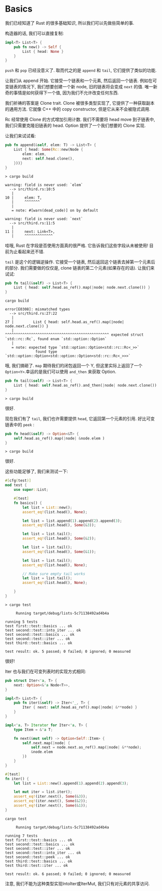 # Basics

我们已经知道了 Rust 的很多基础知识, 所以我们可以先做些简单的事.

构造器的话, 我们可以直接复制:

```rust ,ignore
impl<T> List<T> {
    pub fn new() -> Self {
        List { head: None }
    }
}
```

`push` 和 `pop` 已经没意义了. 取而代之的是 `append` 和 `tail`, 它们提供了类似的功能.

让我们从 append 开始. 它接受一个链表和一个元素, 然后返回一个链表. 例如在可变链表的情况下, 我们想要创建一个新 node, 旧的链表将会变成 `next` 的值. 唯一新奇的事情是如何获得下一个值, 因为我们不允许改变任何东西.

我们祈祷的答案是 Clone trait. Clone 被很多类型实现了, 它提供了一种获取副本的通用方法. 它就像 C++ 中的 copy constructor, 但是它从来不会被隐式调用.

Rc 经常使用 Clone 的方式增加引用计数. 我们不需要将 head move 到子链表中, 我们只需要克隆旧链表的 head. 
Option 提供了一个我们想要的 Clone 实现.

让我们来试试看:

```rust ,ignore
pub fn append(&self, elem: T) -> List<T> {
    List { head: Some(Rc::new(Node {
        elem: elem,
        next: self.head.clone(),
    }))}
}
```

```text
> cargo build

warning: field is never used: `elem`
  --> src/third.rs:10:5
   |
10 |     elem: T,
   |     ^^^^^^^
   |
   = note: #[warn(dead_code)] on by default

warning: field is never used: `next`
  --> src/third.rs:11:5
   |
11 |     next: Link<T>,
   |     ^^^^^^^^^^^^^
```

哇哦, Rust 在字段是否使用方面真的很严格. 它告诉我们这些字段从未被使用! 目前为止看起来还不错.

`tail` 是这个的逻辑逆操作. 它接受一个链表, 然后返回这个链表去掉第一个元素后的部分. 我们需要做的仅仅是, clone 链表的第二个元素(如果存在的话). 让我们来试试:

```rust ,ignore
pub fn tail(&self) -> List<T> {
    List { head: self.head.as_ref().map(|node| node.next.clone()) }
}
```

```text
cargo build

error[E0308]: mismatched types
  --> src/third.rs:27:22
   |
27 |         List { head: self.head.as_ref().map(|node| node.next.clone()) }
   |                      ^^^^^^^^^^^^^^^^^^^^^^^^^^^^^^^^^^^^^^^^^^^^^^^^ expected struct `std::rc::Rc`, found enum `std::option::Option`
   |
   = note: expected type `std::option::Option<std::rc::Rc<_>>`
              found type `std::option::Option<std::option::Option<std::rc::Rc<_>>>`
```

哦, 我们搞砸了. `map` 期待我们的闭包返回一个 Y, 但这里实际上返回了一个 `Option<Y>`.幸运的是我们可以使用 `and_then` 来获取 Option.

```rust ,ignore
pub fn tail(&self) -> List<T> {
    List { head: self.head.as_ref().and_then(|node| node.next.clone()) }
}
```

```text
> cargo build

```

很好.

现在我们有了 `tail`, 我们也许需要提供 `head`, 它返回第一个元素的引用. 好比可变链表中的 `peek` :

```rust ,ignore
pub fn head(&self) -> Option<&T> {
    self.head.as_ref().map(|node| &node.elem )
}
```

```text
> cargo build

```

很好.

这些功能足够了, 我们来测试一下:


```rust ,ignore
#[cfg(test)]
mod test {
    use super::List;

    #[test]
    fn basics() {
        let list = List::new();
        assert_eq!(list.head(), None);

        let list = list.append(1).append(2).append(3);
        assert_eq!(list.head(), Some(&3));

        let list = list.tail();
        assert_eq!(list.head(), Some(&2));

        let list = list.tail();
        assert_eq!(list.head(), Some(&1));

        let list = list.tail();
        assert_eq!(list.head(), None);

        // Make sure empty tail works
        let list = list.tail();
        assert_eq!(list.head(), None);

    }
}
```

```text
> cargo test

     Running target/debug/lists-5c71138492ad4b4a

running 5 tests
test first::test::basics ... ok
test second::test::into_iter ... ok
test second::test::basics ... ok
test second::test::iter ... ok
test third::test::basics ... ok

test result: ok. 5 passed; 0 failed; 0 ignored; 0 measured

```

很好!

Iter 也与我们在可变列表时的实现方式相同:

```rust ,ignore
pub struct Iter<'a, T> {
    next: Option<&'a Node<T>>,
}

impl<T> List<T> {
    pub fn iter(&self) -> Iter<'_, T> {
        Iter { next: self.head.as_ref().map(|node| &**node) }
    }
}

impl<'a, T> Iterator for Iter<'a, T> {
    type Item = &'a T;

    fn next(&mut self) -> Option<Self::Item> {
        self.next.map(|node| {
            self.next = node.next.as_ref().map(|node| &**node);
            &node.elem
        })
    }
}
```

```rust ,ignore
#[test]
fn iter() {
    let list = List::new().append(1).append(2).append(3);

    let mut iter = list.iter();
    assert_eq!(iter.next(), Some(&3));
    assert_eq!(iter.next(), Some(&2));
    assert_eq!(iter.next(), Some(&1));
}
```

```text
cargo test

     Running target/debug/lists-5c71138492ad4b4a

running 7 tests
test first::test::basics ... ok
test second::test::basics ... ok
test second::test::iter ... ok
test second::test::into_iter ... ok
test second::test::peek ... ok
test third::test::basics ... ok
test third::test::iter ... ok

test result: ok. 6 passed; 0 failed; 0 ignored; 0 measured

```

注意, 我们不能为这种类型实现IntoIter或IterMut, 我们只有对元素的共享访问.
